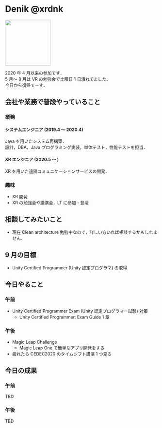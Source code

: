 # Denik @xrdnk

<img src="https://i.imgur.com/bHdEeHe.jpg" width="150">

2020 年 4 月以来の参加です．</br>
5 月～ 8 月は VR の勉強会で土曜日 1 日潰れてました．</br>
今日から復帰でーす．</br>

## 会社や業務で普段やっていること

### 業務

#### システムエンジニア (2019.4 ～ 2020.4)

Java を用いたシステム再構築．</br>
設計，DBA，Java プログラミング実装，単体テスト，性能テストを担当．</br>

#### XR エンジニア (2020.5 ～ )

XR を用いた遠隔コミュニケーションサービスの開発．</br>

### 趣味

- XR 開発
- XR の勉強会や講演会，LT に参加・登壇

## 相談してみたいこと

- 現在 Clean architecture 勉強中なので，詳しい方いれば相談するかもしれません．

## 9 月の目標

- Unity Certified Programmer (Unity 認定プログラマ) の取得

## 今日やること

### 午前

- Unity Certified Programmer Exam (Unity 認定プログラマー試験) 対策
  - Unity Certified Programmer: Exam Guide 1 章

### 午後

- Magic Leap Challenge
  - Magic Leap One で簡単なアプリ開発をする
- 疲れたら CEDEC2020 のタイムシフト講演 1 つ見る

## 今日の成果

### 午前

TBD

### 午後

TBD
